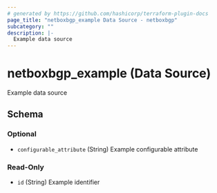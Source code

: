 ```yaml
---
# generated by https://github.com/hashicorp/terraform-plugin-docs
page_title: "netboxbgp_example Data Source - netboxbgp"
subcategory: ""
description: |-
  Example data source
---
```


# netboxbgp_example (Data Source)

Example data source



<!-- schema generated by tfplugindocs -->
## Schema

### Optional

- `configurable_attribute` (String) Example configurable attribute

### Read-Only

- `id` (String) Example identifier
